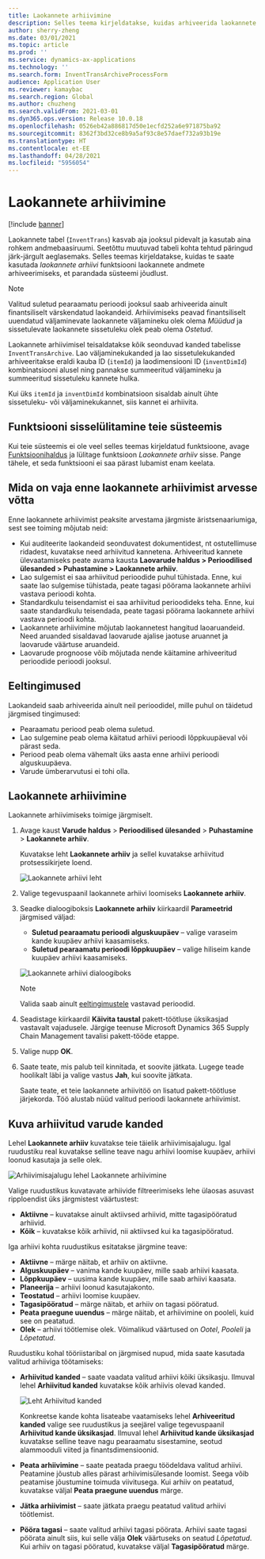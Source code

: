 ```yaml
---
title: Laokannete arhiivimine
description: Selles teema kirjeldatakse, kuidas arhiveerida laokannete andmeid süsteemi jõudluse parandamiseks.
author: sherry-zheng
ms.date: 03/01/2021
ms.topic: article
ms.prod: ''
ms.service: dynamics-ax-applications
ms.technology: ''
ms.search.form: InventTransArchiveProcessForm
audience: Application User
ms.reviewer: kamaybac
ms.search.region: Global
ms.author: chuzheng
ms.search.validFrom: 2021-03-01
ms.dyn365.ops.version: Release 10.0.18
ms.openlocfilehash: 0526eb42a886817d50e1ecfd252a6e971875ba92
ms.sourcegitcommit: 8362f3bd32ce8b9a5af93c8e57daef732a93b19e
ms.translationtype: HT
ms.contentlocale: et-EE
ms.lasthandoff: 04/28/2021
ms.locfileid: "5956054"
---
```

# <a name="archive-inventory-transactions"></a>Laokannete arhiivimine

[!include [banner](../../includes/banner.md)]

Laokannete tabel (`InventTrans`) kasvab aja jooksul pidevalt ja kasutab aina rohkem andmebaasiruumi. Seetõttu muutuvad tabeli kohta tehtud päringud järk-järgult aeglasemaks. Selles teemas kirjeldatakse, kuidas te saate kasutada *laokannete arhiivi* funktsiooni laokannete andmete arhiveerimiseks, et parandada süsteemi jõudlust.

> [!NOTE]
> Valitud suletud pearaamatu perioodi jooksul saab arhiveerida ainult finantsiliselt värskendatud laokandeid. Arhiivimiseks peavad finantsiliselt uuendatud väljaminevate laokannete väljamineku olek olema *Müüdud* ja sissetulevate laokannete sissetuleku olek peab olema *Ostetud*.

Laokannete arhiivimisel teisaldatakse kõik seonduvad kanded tabelisse `InventTransArchive`. Lao väljaminekukanded ja lao sissetulekukanded arhiveeritakse eraldi kauba ID (`itemId`) ja laodimensiooni ID (`inventDimId`) kombinatsiooni alusel ning pannakse summeeritud väljamineku ja summeeritud sissetuleku kannete hulka.

Kui üks `itemId` ja `inventDimId` kombinatsioon sisaldab ainult ühte sissetuleku- või väljaminekukannet, siis kannet ei arhiivita.

## <a name="turn-on-the-feature-in-your-system"></a>Funktsiooni sisselülitamine teie süsteemis

Kui teie süsteemis ei ole veel selles teemas kirjeldatud funktsioone, avage [Funktsioonihaldus](../../fin-ops-core/fin-ops/get-started/feature-management/feature-management-overview.md) ja lülitage funktsioon *Laokannete arhiiv* sisse. Pange tähele, et seda funktsiooni ei saa pärast lubamist enam keelata.

## <a name="things-to-consider-before-you-archive-inventory-transactions"></a>Mida on vaja enne laokannete arhiivimist arvesse võtta

Enne laokannete arhiivimist peaksite arvestama järgmiste äristsenaariumiga, sest see toiming mõjutab neid:

- Kui auditeerite laokandeid seonduvatest dokumentidest, nt ostutellimuse ridadest, kuvatakse need arhiivitud kannetena. Arhiveeritud kannete ülevaatamiseks peate avama kausta **Laovarude haldus \> Perioodilised ülesanded \> Puhastamine \> Laokannete arhiiv**.
- Lao sulgemist ei saa arhiivitud perioodide puhul tühistada. Enne, kui saate lao sulgemise tühistada, peate tagasi pöörama laokannete arhiivi vastava perioodi kohta.
- Standardkulu teisendamist ei saa arhiivitud perioodideks teha. Enne, kui saate standardkulu teisendada, peate tagasi pöörama laokannete arhiivi vastava perioodi kohta.
- Laokannete arhiivimine mõjutab laokannetest hangitud laoaruandeid. Need aruanded sisaldavad laovarude ajalise jaotuse aruannet ja laovarude väärtuse aruandeid.
- Laovarude prognoose võib mõjutada nende käitamine arhiveeritud perioodide perioodi jooksul.

## <a name="prerequisites"></a>Eeltingimused

Laokandeid saab arhiveerida ainult neil perioodidel, mille puhul on täidetud järgmised tingimused:

- Pearaamatu periood peab olema suletud.
- Lao sulgemine peab olema käitatud arhiivi perioodi lõppkuupäeval või pärast seda.
- Periood peab olema vähemalt üks aasta enne arhiivi perioodi alguskuupäeva.
- Varude ümberarvutusi ei tohi olla.

## <a name="archive-inventory-transactions"></a>Laokannete arhiivimine

Laokannete arhiivimiseks toimige järgmiselt.

1. Avage kaust **Varude haldus** \> **Perioodilised ülesanded** \> **Puhastamine** \> **Laokannete arhiiv**.

    Kuvatakse leht **Laokannete arhiiv** ja sellel kuvatakse arhiivitud protsessikirjete loend.

    ![Laokannete arhiivi leht](media/archive-inventory-empty.png "Laokannete arhiivi leht")

1. Valige tegevuspaanil laokannete arhiivi loomiseks **Laokannete arhiiv**.
1. Seadke dialoogiboksis **Laokannete arhiiv** kiirkaardil **Parameetrid** järgmised väljad:

    - **Suletud pearaamatu perioodi alguskuupäev** – valige varaseim kande kuupäev arhiivi kaasamiseks.
    - **Suletud pearaamatu perioodi lõppkuupäev** – valige hiliseim kande kuupäev arhiivi kaasamiseks.

    ![Laokannete arhiivi dialoogiboks](media/archive-inventory-dates.png "Laokannete arhiivi dialoogiboks")

    > [!NOTE]
    > Valida saab ainult [eeltingimustele](#prerequisites) vastavad perioodid.

1. Seadistage kiirkaardil **Käivita taustal** pakett-töötluse üksikasjad vastavalt vajadusele. Järgige teenuse Microsoft Dynamics 365 Supply Chain Management tavalisi pakett-tööde etappe.
1. Valige nupp **OK**.
1. Saate teate, mis palub teil kinnitada, et soovite jätkata. Lugege teade hoolikalt läbi ja valige vastus **Jah**, kui soovite jätkata.

    Saate teate, et teie laokannete arhiivitöö on lisatud pakett-töötluse järjekorda. Töö alustab nüüd valitud perioodi laokannete arhiivimist.

## <a name="view-archived-inventory-transactions"></a>Kuva arhiivitud varude kanded

Lehel **Laokannete arhiiv** kuvatakse teie täielik arhiivimisajalugu. Igal ruudustiku real kuvatakse selline teave nagu arhiivi loomise kuupäev, arhiivi loonud kasutaja ja selle olek.

![Arhiivimisajalugu lehel Laokannete arhiivimine](media/archive-inventory-full.png "Arhiivimisajalugu lehel Laokannete arhiivimine")

Valige ruudustikus kuvatavate arhiivide filtreerimiseks lehe ülaosas asuvast ripploendist üks järgmistest väärtustest:

- **Aktiivne** – kuvatakse ainult aktiivsed arhiivid, mitte tagasipööratud arhiivid.
- **Kõik** – kuvatakse kõik arhiivid, nii aktiivsed kui ka tagasipööratud.

Iga arhiivi kohta ruudustikus esitatakse järgmine teave:

- **Aktiivne** – märge näitab, et arhiiv on aktiivne.
- **Alguskuupäev** – vanima kande kuupäev, mille saab arhiivi kaasata.
- **Lõppkuupäev** – uusima kande kuupäev, mille saab arhiivi kaasata.
- **Planeerija** – arhiivi loonud kasutajakonto.
- **Teostatud** – arhiivi loomise kuupäev.
- **Tagasipööratud** – märge näitab, et arhiiv on tagasi pööratud.
- **Peata praegune uuendus** – märge näitab, et arhiivimine on pooleli, kuid see on peatatud.
- **Olek** – arhiivi töötlemise olek. Võimalikud väärtused on *Ootel*, *Pooleli* ja *Lõpetatud*.

Ruudustiku kohal tööriistaribal on järgmised nupud, mida saate kasutada valitud arhiiviga töötamiseks:

- **Arhiivitud kanded** – saate vaadata valitud arhiivi kõiki üksikasju. Ilmuval lehel **Arhiivitud kanded** kuvatakse kõik arhiivis olevad kanded.

    ![Leht Arhiivitud kanded](media/archive-inventory-transactions.png "Leht Arhiivitud kanded")

    Konkreetse kande kohta lisateabe vaatamiseks lehel **Arhiveeritud kanded** valige see ruudustikus ja seejärel valige tegevuspaanil **Arhiivitud kande üksikasjad**. Ilmuval lehel **Arhiivitud kande üksikasjad** kuvatakse selline teave nagu pearaamatu sisestamine, seotud alammooduli viited ja finantsdimensioonid.

- **Peata arhiivimine** – saate peatada praegu töödeldava valitud arhiivi. Peatamine jõustub alles pärast arhiivimisülesande loomist. Seega võib peatamise jõustumine toimuda viivitusega. Kui arhiiv on peatatud, kuvatakse väljal **Peata praegune uuendus** märge.
- **Jätka arhiivimist** – saate jätkata praegu peatatud valitud arhiivi töötlemist.
- **Pööra tagasi** – saate valitud arhiivi tagasi pöörata. Arhiivi saate tagasi pöörata ainult siis, kui selle välja **Olek** väärtuseks on seatud *Lõpetatud*. Kui arhiiv on tagasi pööratud, kuvatakse väljal **Tagasipööratud** märge.
